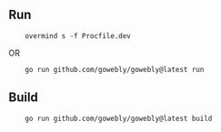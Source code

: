 ## Run

        overmind s -f Procfile.dev

OR

        go run github.com/gowebly/gowebly@latest run

## Build

        go run github.com/gowebly/gowebly@latest build

